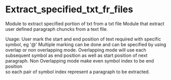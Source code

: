 Extract_specified_txt_fr_files
==============================

Module to extract specified portion of txt from a txt file
Module that extract user defined paragraph chuncks from a text file.

Usage:
    User mark the start and end position of text required with specific symbol, eg '@'
    Multiple marking can be done and can be specified by using overlap or non overlapping mode.
    Overlapping mode will use each subsequent symbol as end position as well as start position of next paragraph.
    Non Overlapping mode make even symbol index to be end position\
    so each pair of symbol index represent a paragraph to be extracted.

